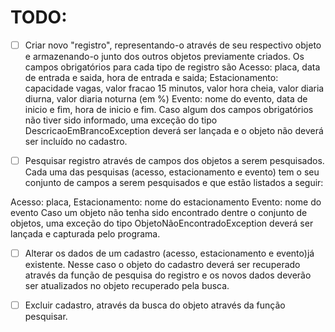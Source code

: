 


# TODO:
- [ ] Criar novo "registro", representando-o através de seu respectivo objeto e armazenando-o junto dos outros objetos previamente criados.
 Os campos obrigatórios para cada tipo de registro são
Acesso: placa, data de entrada e saida, hora de entrada e saida;
Estacionamento: capacidade vagas, valor fracao 15 minutos, valor hora cheia, valor diaria diurna, valor diaria noturna (em %)
Evento: nome do evento, data de inicio e fim, hora de inicio e fim.
Caso algum dos campos obrigatórios não tiver sido informado, uma exceção do tipo DescricaoEmBrancoException deverá ser lançada e o objeto não deverá ser incluído no cadastro.


- [ ] Pesquisar registro através de campos dos objetos a serem pesquisados. Cada uma das pesquisas (acesso, estacionamento e evento) tem o seu conjunto de campos a serem pesquisados e que estão listados a seguir:

Acesso: placa,
Estacionamento: nome do estacionamento
Evento: nome do evento
Caso um objeto não tenha sido encontrado dentre o conjunto de objetos, uma exceção do tipo ObjetoNãoEncontradoException deverá ser lançada e capturada pelo programa.

- [ ] Alterar os dados de um cadastro (acesso, estacionamento e evento)já existente. Nesse caso o objeto do cadastro deverá ser recuperado através da função de pesquisa do registro e os novos dados deverão ser atualizados no objeto recuperado pela busca.

- [ ] Excluir cadastro, através da busca do objeto através da função pesquisar.
